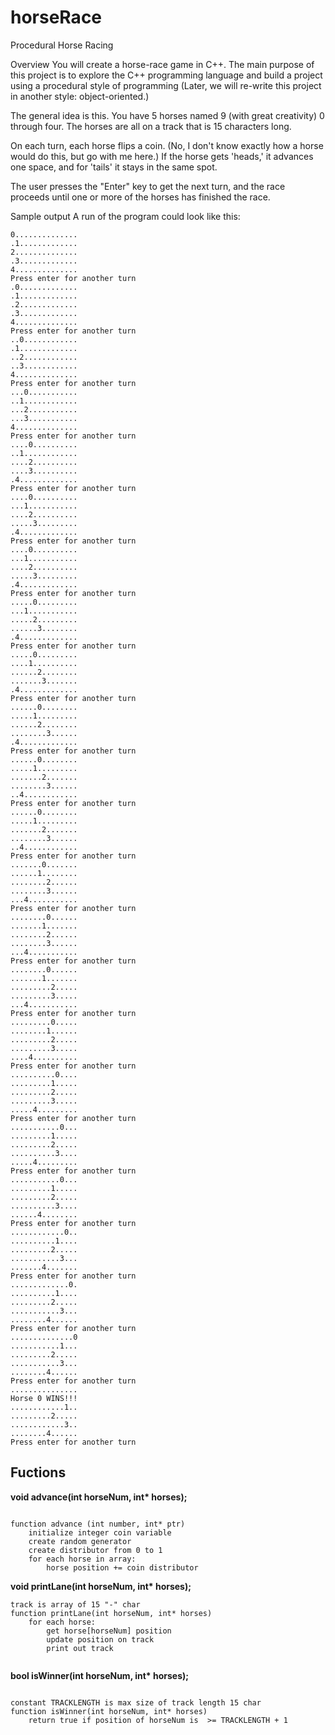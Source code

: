 # horseRace
Procedural Horse Racing

Overview
You will create a horse-race game in C++.  The main purpose of this project is to explore the C++ programming language and build a project using a procedural style of programming (Later, we will re-write this project in another style: object-oriented.)

The general idea is this.  You have 5 horses named 9 (with great creativity) 0 through four.  The horses are all on a track that is 15 characters long.

On each turn, each horse flips a coin.  (No, I don't know exactly how a horse would do this, but go with me here.)  If the horse gets 'heads,' it advances one space, and for 'tails' it stays in the same spot. 

The user presses the "Enter" key to get the next turn, and the race proceeds until one or more of the horses has finished the race.

Sample output
A run of the program could look like this:

```
0..............
.1.............
2..............
.3.............
4..............
Press enter for another turn
.0.............
.1.............
.2.............
.3.............
4..............
Press enter for another turn
..0............
.1.............
..2............
..3............
4..............
Press enter for another turn
...0...........
..1............
...2...........
...3...........
4..............
Press enter for another turn
....0..........
..1............
....2..........
....3..........
.4.............
Press enter for another turn
....0..........
...1...........
....2..........
.....3.........
.4.............
Press enter for another turn
....0..........
...1...........
....2..........
.....3.........
.4.............
Press enter for another turn
.....0.........
...1...........
.....2.........
......3........
.4.............
Press enter for another turn
.....0.........
....1..........
......2........
.......3.......
.4.............
Press enter for another turn
......0........
.....1.........
......2........
........3......
.4.............
Press enter for another turn
......0........
.....1.........
.......2.......
........3......
..4............
Press enter for another turn
......0........
.....1.........
.......2.......
........3......
..4............
Press enter for another turn
.......0.......
......1........
........2......
........3......
...4...........
Press enter for another turn
........0......
.......1.......
........2......
........3......
...4...........
Press enter for another turn
........0......
.......1.......
.........2.....
.........3.....
...4...........
Press enter for another turn
.........0.....
........1......
.........2.....
.........3.....
....4..........
Press enter for another turn
..........0....
.........1.....
.........2.....
.........3.....
.....4.........
Press enter for another turn
...........0...
.........1.....
.........2.....
..........3....
.....4.........
Press enter for another turn
...........0...
.........1.....
.........2.....
..........3....
......4........
Press enter for another turn
............0..
..........1....
.........2.....
...........3...
.......4.......
Press enter for another turn
.............0.
..........1....
.........2.....
...........3...
........4......
Press enter for another turn
..............0
...........1...
.........2.....
...........3...
........4......
Press enter for another turn
...............
Horse 0 WINS!!!
............1..
.........2.....
............3..
........4......
Press enter for another turn
```

## Fuctions

**void advance(int horseNum, int\* horses);**

```

function advance (int number, int* ptr)
	initialize integer coin variable
	create random generator
	create distributor from 0 to 1
	for each horse in array:
		horse position += coin distributor

```

**void printLane(int horseNum, int\* horses);**

```
track is array of 15 "-" char
function printLane(int horseNum, int* horses)
    for each horse:
        get horse[horseNum] position
        update position on track
        print out track
        
```

**bool isWinner(int horseNum, int\* horses);**

```

constant TRACKLENGTH is max size of track length 15 char
function isWinner(int horseNum, int* horses)
	return true if position of horseNum is  >= TRACKLENGTH + 1

```

